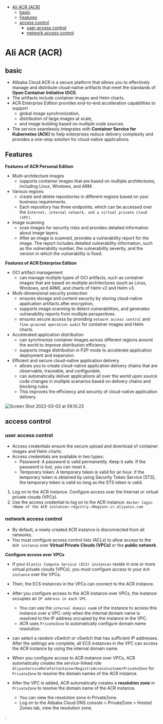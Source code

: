 


- [Ali ACR (ACR)](#ali-acr-acr)
  - [basic](#basic)
  - [Features](#features)
  - [access control](#access-control)
    - [user access control](#user-access-control)
    - [network access control](#network-access-control)

# Ali ACR (ACR)


## basic

- Alibaba Cloud ACR is a secure platform that allows you to effectively manage and distribute cloud-native artifacts that meet the standards of **Open Container Initiative (OCI)**.
- The artifacts include container images and Helm charts.
- ACR Enterprise Edition provides end-to-end acceleration capabilities to support
  - global image synchronization,
  - distribution of large images at scale,
  - and image building based on multiple code sources.
- The service seamlessly integrates with **Container Service for Kubernetes (ACK)** to help enterprises reduce delivery complexity and provides a one-stop solution for cloud-native applications.



## Features

**Features of ACR Personal Edition**
- Multi-architecture images
  - supports container images that are based on multiple architectures, including Linux, Windows, and ARM.
- Various regions
  - create and delete repositories in different regions based on your business requirements.
  - Each repository has three endpoints, which can be accessed over the `Internet, internal network, and a virtual private cloud (VPC)`.
- Image scanning
  - scan images for security risks and provides detailed information about image layers.
  - After an image is scanned, provides a vulnerability report for the image. The report includes detailed vulnerability information, such as the vulnerability number, the vulnerability severity, and the version in which the vulnerability is fixed.

**Features of ACR Enterprise Edition**
- OCI artifact management
  - can manage multiple types of OCI artifacts, such as container images that are based on multiple architectures (such as Linux, Windows, and ARM), and charts of Helm v2 and Helm v3.
- Multi-dimensional security protection
  - ensures storage and content security by storing cloud-native application artifacts after encryption,
  - supports image scanning to detect vulnerabilities, and generates vulnerability reports from multiple perspectives.
  - ensures secure access by providing `network access control` and `fine-grained operation audit` for container images and Helm charts.
- Accelerated application distribution
  - can synchronize container images across different regions around the world to improve distribution efficiency.
  - supports image distribution in P2P mode to accelerate application deployment and expansion.
- Efficient and secure cloud-native application delivery
  - allows you to create cloud-native application delivery chains that are observable, traceable, and configurable.
  - can automatically deliver applications all over the world upon source code changes in multiple scenarios based on delivery chains and blocking rules.
  - This improves the efficiency and security of cloud-native application delivery.


![Screen Shot 2022-03-03 at 09.10.23](https://i.imgur.com/lIbuvVm.png)





## access control


### user access control

- Access credentials ensure the secure upload and download of container images and Helm charts.
- Access credentials are available in two types:
  - Password: A password is valid permanently. Keep it safe. If the password is lost, you can reset it.
  - Temporary token: A temporary token is valid for an hour. If the temporary token is obtained by using Security Token Service (STS), the temporary token is valid so long as the STS token is valid.


1. Log on to the ACR instance.
Configure access over the Internet or virtual private clouds (VPCs).
1. Use the access credential to log on to the ACR instance: `docker login <Name of the ACR instance>-registry.<Region>.cr.aliyuncs.com`



### network access control

- By default, a newly created ACR instance is disconnected from all networks.
- You must configure access control lists (ACLs) to allow access to the `ACR instance` over **Virtual Private Clouds (VPCs)** or the **public network**.




**Configure access over VPCs**
- If your `Elastic Compute Service (ECS) instances` reside in one or more virtual private clouds (VPCs), you must configure access to your `ACR instance` over the VPCs.
- Then, the ECS instances in the VPCs can connect to the ACR instance.



- After you configure access to the ACR instance over VPCs, the instance occupies an `IP address in each VPC`.
  - You can use the `internal domain nam`e of the instance to access this instance over a VPC: only when the internal domain name is resolved to the IP address occupied by the instance in the VPC.
  - ACR uses `PrivateZone` to automatically configure domain name resolution.

- can select a random vSwitch or vSwitch that has sufficient IP addresses. After the settings are complete, all ECS instances in the VPC can access the ACR instance by using the internal domain name.

- When you configure access to ACR instance over VPCs, ACR automatically creates the service-linked role `AliyunServiceRoleForContainerRegistryAccessCustomerPrivateZone` for `PrivateZone` to resolve the domain names of the ACR instance.

- After the VPC is added, ACR automatically creates a **resolution zone** in `PrivateZone` to resolve the domain name of the ACR instance.
  - You can view the resolution zone in PrivateZone.
  - Log on to the Alibaba Cloud DNS console > PrivateZone > Hosted Zones tab, view the resolution zone.

.
